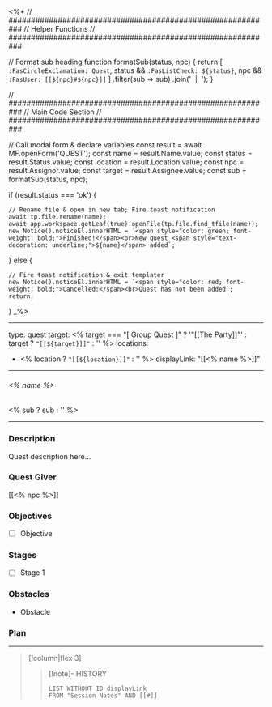 <%*
// ###########################################################
//                       Helper Functions
// ###########################################################

// Format sub heading
function formatSub(status, npc) {
  return [
    `:FasCircleExclamation: Quest`,
    status && `:FasListCheck: ${status}`,
    npc && `:FasUser: [[${npc}#${npc}]]`
  ]
  .filter(sub => sub)
  .join('&nbsp;&nbsp;|&nbsp;&nbsp;');
}

// ###########################################################
//                        Main Code Section
// ###########################################################

// Call modal form & declare variables
const result = await MF.openForm('QUEST');
const name = result.Name.value;
const status = result.Status.value;
const location = result.Location.value;
const npc = result.Assignor.value;
const target = result.Assignee.value;
const sub = formatSub(status, npc);

if (result.status === 'ok') {

    // Rename file & open in new tab; Fire toast notification
    await tp.file.rename(name);
    await app.workspace.getLeaf(true).openFile(tp.file.find_tfile(name));
    new Notice().noticeEl.innerHTML = `<span style="color: green; font-weight: bold;">Finished!</span><br>New quest <span style="text-decoration: underline;">${name}</span> added`;

} else {

    // Fire toast notification & exit templater
    new Notice().noticeEl.innerHTML = `<span style="color: red; font-weight: bold;">Cancelled:</span><br>Quest has not been added`;
    return;
}
_%>

---
type: quest
target: <% target === "[ Group Quest ]" ? '"[[The Party]]"' : target ? `"[[${target}]]"` : '' %>
locations:
 - <% location ? `"[[${location}]]"` : ''  %>
displayLink: "[[<% name %>]]"
---
###### <% name %>
<span class="sub2"><% sub ? sub : '' %></span>
___

### Description
Quest description here...

### Quest Giver
[[<% npc %>]]

### Objectives
 - [ ] Objective

### Stages
 - [ ] Stage 1

### Obstacles
 - Obstacle

### Plan


___
> [!column|flex 3]
>>[!note]- HISTORY
>>```dataview
>>LIST WITHOUT ID displayLink
>>FROM "Session Notes" AND [[#]]